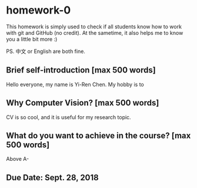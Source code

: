 # homework-0
This homework is simply used to check if all students know how to work with git and GitHub (no credit).
At the sametime, it also helps me to know you a little bit more :)

PS. 中文 or English are both fine.

## Brief self-introduction [max 500 words]
Hello everyone, my name is Yi-Ren Chen. My hobby is to 

## Why Computer Vision? [max 500 words]
CV is so cool, and it is useful for my research topic.

## What do you want to achieve in the course? [max 500 words]
Above A-

## Due Date: Sept. 28, 2018

